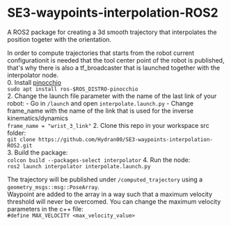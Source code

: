 # SE3-waypoints-interpolation-ROS2
A ROS2 package for creating a 3d smooth trajectory that interpolates the position togeter with the orientation.  

In order to compute trajectories that starts from the robot current configurationit is needed that the tool center point of the robot is published, that's why there is also a tf_broadcaster that is launched together with the interpolator node.  
0. Install [pinocchio](https://github.com/stack-of-tasks/pinocchio)  
    ``sudo apt install ros-$ROS_DISTRO-pinocchio``  
2. Change the launch file parameter with the name of the last link of your robot:
    - Go in ``/launch`` and open ``interpolate.launch.py``
    - Change frame_name with the name of the link that is used for the inverse kinematics/dynamics  
      ``frame_name = "wrist_3_link"``
2. Clone this repo in your workspace src folder:   
      ``git clone https://github.com/Hydran00/SE3-waypoints-interpolation-ROS2.git``  
3. Build the package:  
      ``colcon build --packages-select interpolator``
4. Run the node:  
      ``ros2 launch interpolator interpolate.launch.py``  
    
The trajectory will be published under ``/computed_trajectory`` using a ``geometry_msgs::msg::PoseArray``.  
Waypoint are added to the array in a way such that a maximum velocity threshold will never be overcomed. 
You can change the maximum velocity parameters in the c++ file:  
``#define MAX_VELOCITY <max_velocity_value>``


